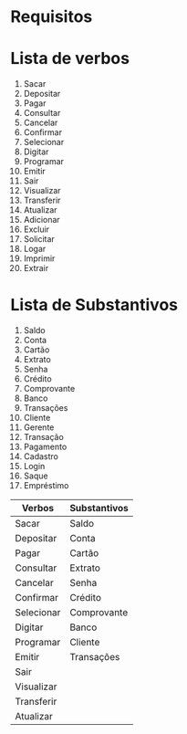 # Requisitos
# Lista de verbos                  

1. Sacar
2. Depositar
3. Pagar
4. Consultar
5. Cancelar
6. Confirmar
7. Selecionar
8. Digitar
9. Programar
10. Emitir
11. Sair
12. Visualizar
13. Transferir 
14. Atualizar
15. Adicionar
16. Excluir
17. Solicitar
18. Logar
19. Imprimir
20. Extrair

# Lista de Substantivos

1. Saldo
2. Conta
3. Cartão
4. Extrato
5. Senha
6. Crédito
7. Comprovante
8. Banco
9. Transações
10. Cliente
11. Gerente
12. Transação
13. Pagamento
14. Cadastro
15. Login
16. Saque
17. Empréstimo



| Verbos  | Substantivos |
| ------------- | ------------- |
| Sacar  | Saldo |
| Depositar  | Conta |
| Pagar | Cartão |
| Consultar | Extrato |
| Cancelar | Senha |
| Confirmar | Crédito |
| Selecionar| Comprovante |
| Digitar | Banco |
| Programar | Cliente |
| Emitir | Transações |
| Sair |  |
| Visualizar |  |
| Transferir |  |
| Atualizar |  |


